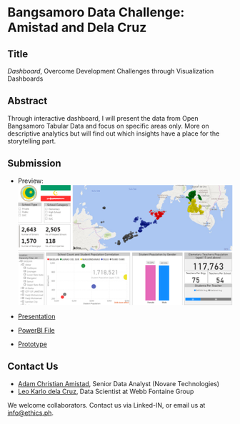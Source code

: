 # Bangsamoro Data Challenge: Amistad and Dela Cruz

## Title

*Dashboard*, Overcome Development Challenges through Visualization Dashboards

## Abstract

Through interactive dashboard, I will present the data from Open Bangsamoro Tabular Data and focus on specific areas only. More on descriptive analytics but will find out which insights have a place for the storytelling part.

## Submission
* Preview: 
![alt text](https://github.com/ethicsph/bangsamoro-data-challenge/blob/master/amistad-delacruz/preview.png "dashboard")

* [Presentation](https://github.com/ethicsph/bangsamoro-data-challenge/blob/master/amistad-delacruz/Bangsamoro%20Data%20Challenge%20by%20Amistad%2C%20dela%20Cruz.pdf)
* [PowerBI File](https://github.com/ethicsph/bangsamoro-data-challenge/blob/master/amistad-delacruz/Data_Challenge_v2.pbix)
* [Prototype](https://app.powerbi.com/view?r=eyJrIjoiNzRkZTA2ZmQtMWQ4NS00YmE5LTllZGUtZGI1MzU0Mzc1YTk2IiwidCI6ImE2NTFlM2M3LTU1M2ItNGNmNy05Y2I3LTFlMDZjYjQ0MWIwYSIsImMiOjEwfQ%3D%3D)

## Contact Us
 
* [Adam Christian Amistad](https://www.linkedin.com/in/adamchristianamistad/), Senior Data Analyst (Novare Technologies)
* [Leo Karlo dela Cruz](https://www.linkedin.com/in/karlodelacruz/), Data Scientist at Webb Fontaine Group

We welcome collaborators. Contact us via Linked-IN, or email us at info@ethics.ph.
